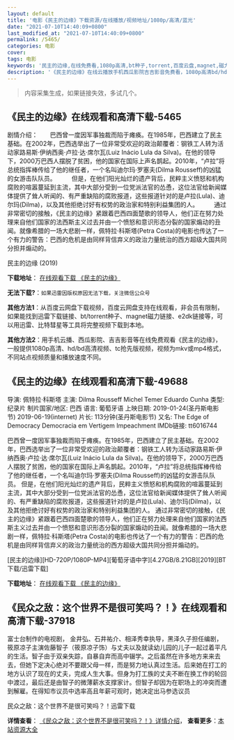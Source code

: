 ```yaml
---
layout: default
title: '电影《民主的边缘》下载资源/在线播放/视频地址/1080p/高清/蓝光'
date: "2021-07-10T14:40:09+0800"
last_modified_at: "2021-07-10T14:40:09+0800"
permalink: /5465/
categories: 电影
cover:
tags: 电影
keywords: '民主的边缘,在线免费看,1080p高清,bt种子,torrent,百度云盘,magnet,磁力链,迅雷下载资源'
description: '《民主的边缘》在线云播放手机西瓜影院吉吉影音免费看，1080p高清bd/hd未删减完整版和tc抢先枪版，mkv/mp4格式，附带bt/torrent种子、magnet/磁力链、百度云盘、网盘资源迅雷下载链接'
---
```


>内容采集生成，如果链接失效，多试几个。


## 《民主的边缘》在线观看和高清下载-5465

剧情介绍：　　巴西曾一度因军事独裁而陷于瘫痪。在1985年，巴西建立了民主基础。在2002年，巴西选举出了一位非常受欢迎的政治颠覆者：钢铁工人转为活动家路易斯·伊纳西奥·卢拉·达·席尔瓦(Luiz Inácio Lula da Silva)。在他的领导下，2000万巴西人摆脱了贫困，他的国家在国际上声名鹊起。2010年，“卢拉”将总统指挥棒传给了他的继任者，一个名叫迪尔玛·罗塞夫(Dilma Rousseff)的凶猛的女游击队队员。  　　但是，在他们阳光灿烂的遗产背后，民粹主义愤怒和机构腐败的喧嚣蔓延到主流，其中大部分受到一位党派法官的怂恿，这位法官给新闻媒体提供了耸人听闻的、有严重缺陷的腐败报道，这些报道针对的是卢拉(Lula)、迪尔玛(Dilma)，以及其他拒绝讨好有权势的政治家和特别利益集团的人。  　　通过非常密切的接触，《民主的边缘》紧跟着巴西四面楚歌的领导人，他们正在努力处理来自他们国家的法西斯主义过去并由一个愤怒和意识形态分裂的国家煽动的丑闻。就像希腊的一场大悲剧一样，佩特拉·科斯塔(Petra Costa)的电影也传达了一个有力的警告：巴西的危机是由同样背信弃义的政治力量统治的西方超级大国共同分担并煽动的。


民主的边缘 (2019)

**下载地址**： [在线观看下载 《民主的边缘》](https://www.btbtdy.me/btdy/dy16214.html) 


**无法下载?**：`如果迅雷因版权原因无法下载，关注微信公众号 `

**其他方法1**：从百度云网盘下载视频，百度云网盘支持在线观看，非会员有限制，如果能找到迅雷下载链接、bt/torrent种子、magnet磁力链接、e2dk链接等，可以用迅雷、比特彗星等工具将完整视频下载到本地。

**其他方法2**：用手机云播、西瓜影院、吉吉影音等在线免费观看《民主的边缘》，一般提供1080p高清、hd/bd高清视频、tc抢先版视频，视频为mkv或mp4格式，不同站点视频质量和播放速度不同。


## 《民主的边缘》在线观看和高清下载-49688

导演: 佩特拉·科斯塔 主演: Dilma Rousseff Michel Temer Eduardo Cunha 类型: 纪录片 制片国家/地区: 巴西 语言: 葡萄牙语 上映日期: 2019-01-24(圣丹斯电影节) 2019-06-19(internet) 片长: 113分钟(圣丹斯电影节) 又名: The Edge of Democracy Democracia em Vertigem Impeachment IMDb链接: tt6016744

巴西曾一度因军事独裁而陷于瘫痪。在1985年，巴西建立了民主基础。在2002年，巴西选举出了一位非常受欢迎的政治颠覆者：钢铁工人转为活动家路易斯·伊纳西奥·卢拉·达·席尔瓦(Luiz Inácio Lula da Silva)。在他的领导下，2000万巴西人摆脱了贫困，他的国家在国际上声名鹊起。2010年，“卢拉”将总统指挥棒传给了他的继任者，一个名叫迪尔玛·罗塞夫(Dilma Rousseff)的凶猛的女游击队队员。 但是，在他们阳光灿烂的遗产背后，民粹主义愤怒和机构腐败的喧嚣蔓延到主流，其中大部分受到一位党派法官的怂恿，这位法官给新闻媒体提供了耸人听闻的、有严重缺陷的腐败报道，这些报道针对的是卢拉(Lula)、迪尔玛(Dilma)，以及其他拒绝讨好有权势的政治家和特别利益集团的人。 通过非常密切的接触，《民主的边缘》紧跟着巴西四面楚歌的领导人，他们正在努力处理来自他们国家的法西斯主义过去并由一个愤怒和意识形态分裂的国家煽动的丑闻。就像希腊的一场大悲剧一样，佩特拉·科斯塔(Petra Costa)的电影也传达了一个有力的警告：巴西的危机是由同样背信弃义的政治力量统治的西方超级大国共同分担并煽动的。


[民主的边缘][HD-720P/1080P-MP4][葡萄牙语中字][4.27GB/8.21GB][2019][BT下载/迅雷下载]

**下载地址**： [在线观看下载 《民主的边缘》](https://www.btdx8.com/torrent/mzdby_2019.html) 


## 《民众之敌：这个世界不是很可笑吗？！》在线观看和高清下载-37918

富士台制作的电视剧， 金井弘、石井祐介、相泽秀幸执导，黑泽久子担任编剧，筱原凉子主演佐藤智子（筱原凉子饰）与丈夫以及就读幼儿园的儿子一起过着平凡的生活。智子由于双亲失踪，自暴自弃而高中辍学。之后虽然在许多地方来来去去，但她下定决心绝对不要跟父母一样，而是努力地认真过生活。后来她在打工的地方认识了现在的丈夫，完成人生大事。但身为打工族的丈夫不断在换工作的轮回中渡过，最后还是由智子的微薄薪水支撑家计。但智子却因为在职场上的冲突而遭到解雇。在得知市议员中选率高且年薪可观时，她决定出马参选议员


民众之敌：这个世界不是很可笑吗？！迅雷下载

**详情查看**： [《民众之敌：这个世界不是很可笑吗？！》详情介绍](/movie/37918/)， **查看更多**：[本站资源大全](/movie/t/all/)

